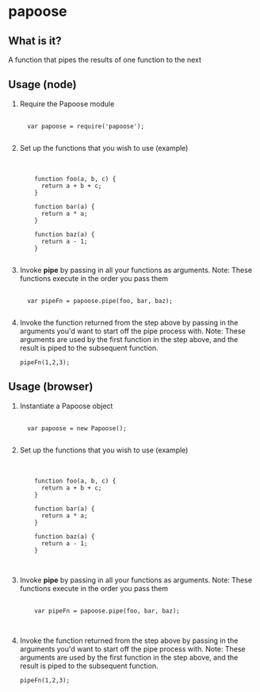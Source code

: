 # papoose

<h2>What is it?</h2>

A function that pipes the results of one function to the next

<h2>Usage (node)</h2>

<ol>

<li>Require the Papoose module</li>
<pre>
  <code>
  var papoose = require('papoose');
  </code>
</pre>

<li>
  Set up the functions that you wish to use (example)
</li>

<br>

<pre>
  <code>
    function foo(a, b, c) {
      return a + b + c;
    }

    function bar(a) {
      return a * a;
    }

    function baz(a) {
      return a - 1;
    }
  </code>
</pre>

<li>
  Invoke <strong>pipe</strong> by passing in all your functions as arguments. Note: These functions execute in the order you pass them
</li>

<pre>
  <code>
  var pipeFn = papoose.pipe(foo, bar, baz);
  </code>
</pre>

<li>Invoke the function returned from the step above by passing in the arguments you'd want to start off the pipe process with. Note: These arguments are used by the first function in the step above, and the result is piped to the subsequent function.

<pre><code>pipeFn(1,2,3);</code></pre>

</ol>

<h2>Usage (browser)</h2>
<ol>

<li>Instantiate a Papoose object</li>

<pre>
  <code>
  var papoose = new Papoose();
  </code>
</pre>

  <li>
    Set up the functions that you wish to use (example)
  </li>

  <br>

  <pre>
    <code>
    function foo(a, b, c) {
      return a + b + c;
    }

    function bar(a) {
      return a * a;
    }

    function baz(a) {
      return a - 1;
    }
    </code>
  </pre>

  <li>
    Invoke <strong>pipe</strong> by passing in all your functions as arguments. Note: These functions execute in the order you pass them
  </li>

  <pre>
    <code>
    var pipeFn = papoose.pipe(foo, bar, baz);
    </code>
  </pre>

  <li>Invoke the function returned from the step above by passing in the arguments you'd want to start off the pipe process with. Note: These arguments are used by the first function in the step above, and the result is piped to the subsequent function.

  <pre><code>pipeFn(1,2,3);</code></pre>
</ol>
